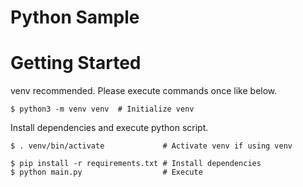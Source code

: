 # Python Sample

# Getting Started

venv recommended. Please execute commands once like below.

```console
$ python3 -m venv venv  # Initialize venv
```

Install dependencies and execute python script.

```console
$ . venv/bin/activate             # Activate venv if using venv

$ pip install -r requirements.txt # Install dependencies
$ python main.py                  # Execute
```
